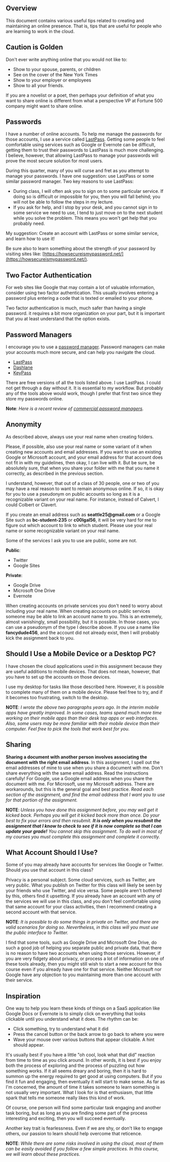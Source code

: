 ## Overview

This document contains various useful tips related to creating and maintaining an online presence. That is, tips that are useful for people who are learning to work in the cloud.

## Caution is Golden

Don't ever write anything online that you would not like to:

- Show to your spouse, parents, or children
- See on the cover of the New York Times
- Show to your employer or employees
- Show to all your friends.

If you are a novelist or a poet, then perhaps your definition of what you want to share online is different from what a perspective VP at Fortune 500 company might want to share online. 

## Passwords

I have a number of online accounts. To help me manage the passwords for those accounts, I use a service called [LastPass](https://lastpass.com/). Getting some people to feel comfortable using services such as Google or Evernote can be difficult, getting them to trust their passwords to LastPass is much more challenging. I believe, however, that allowing LastPass to manage your passwords will prove the most secure solution for most users.

During this quarter, many of you will curse and fret as you attempt to manage your passwords. I have one suggestion: use LastPass or some similar password manager. Two key reasons to use LastPass:

- During class, I will often ask you to sign on to some particular service. If doing so is difficult or impossible for you, then you will fall behind; you will not be able to follow the steps in my lecture.
- If you ask for help, and I stop by your desk, and you cannot sign in to some service we need to use, I tend to just move on to the next student while you solve the problem. This means you won't get help that you probably need.

My suggestion: Create an account with LastPass or some similar service, and learn how to use it!

Be sure also to learn something about the strength of your password by visiting sites like: [https://howsecureismypassword.net/](https://howsecureismypassword.net/).

## Two Factor Authentication

For web sites like Google that may contain a lot of valuable information, consider using two factor authentication. This usually involves entering a password plus entering a code that is texted or emailed to your phone.

Two factor authentication is much, much safer than having a single password. it requires a bit more organization on your part, but it is important that you at least understand that the option exists.

## Password Managers

I encourage you to use a [password manager][wpwm]. Password managers can make your accounts much more secure, and can help you navigate the cloud.

- [LastPass](https://www.lastpass.com/)
- [Dashlane](https://www.dashlane.com/)
- [KeyPass](http://keepass.info/)

There are free versions of all the tools listed above. I use LastPass. I could not get through a day without it. It is essential to my workflow. But probably any of the tools above would work, though I prefer that first two since they store my passwords online.

**Note**: _Here is a recent review of [commercial password managers][pwm]._

## Anonymity

As described above, always use your real name when creating folders.

Please, if possible, also use your real name or some variant of it when creating new accounts and email addresses.  If you want to use an existing Google or Microsoft account, and your email address for that account does not fit in with my guidelines, then okay, I can live with it. But be sure, be absolutely sure, that when you share your folder with me that you name it correctly, as described in the previous section.

I understand, however, that out of a class of 30 people, one or two of you may have a real reason to want to remain anonymous online. If so, it is okay for you to use a pseudonym on public accounts so long as it is a recognizable variant on your real name. For instance, instead of Calvert, I could Colbert or Clavert.

If you create an email address such as **seattle25\@gmail.com** or a Google Site such as **bc-student-235** or **c00lgal56**, it will be very hard for me to figure out which account to link to which student. Please use your real name or some recognizable variant on your real name.

Some of the services I ask you to use are public, some are not.

**Public**:

- Twitter
- Google Sites

**Private**:

- Google Drive
- Microsoft One Drive
- Evernote

When creating accounts on private services you don't need to worry about including your real name. When creating accounts on public services someone may be able to link an account name to you. This is an extremely, almost vanishingly, small possibility, but it is possible. In those cases, you can use a pseudonym of the type I describe above. If you use a name like **fancydude456**, and the account did not already exist, then I will probably kick the assignment back to you.

## Should I Use a Mobile Device or a Desktop PC?

I have chosen the cloud applications used in this assignment because they are useful additions to mobile devices. That does not mean, however, that you have to set up the accounts on those devices.

I use my desktop for tasks like those described here. However, it is possible to complete many of them on a mobile device. Please feel free to try, and if it becomes too frustrating, switch to the desktop.

**NOTE**: _I wrote the above two paragraphs years ago. In the interim mobile apps have greatly improved. In some cases, teams spend much more time working on their mobile apps than their desk top apps or web interfaces. Also, some users may be more familiar with their mobile device than their computer. Feel free to pick the tools that work best for you._

## Sharing

**Sharing a document with another person involves associating the document with the right email address**. In this assignment, I spell out the email addresses of mine to use when you share a document with me. Don't share everything with the same email address. Read the instructions carefully! For Google, use a Google email address when you share the document with me. For Microsoft, use my Microsoft address. There are workarounds, but this is the general goal and best practice. _Read each section of the assignment, and find the email address that I want you to use for that portion of the assignment._

**NOTE**: *Unless you have done this assignment before, you may well get it kicked back. Perhaps you will get it kicked back more than once. Do your best to fix your errors and then resubmit. **It is only when you resubmit the assignment that I know to check to see if it is now complete so that I can update your grade!** You cannot skip this assignment. To do well in most of my courses you must complete this assignment and complete it correctly.*

## What Account Should I Use?

Some of you may already have accounts for services like Google or Twitter. Should you use that account in this class?

Privacy is a personal subject. Some cloud services, such as Twitter, are very public. What you publish on Twitter for this class will likely be seen by your friends who use Twitter, and vice versa. Some people aren't bothered by this, others find it upsetting. If you already have an account with any of the services we will use in this class, and you don't feel comfortable using that same account for your class activities, then I recommend creating a second account with that service.

**NOTE**: *It is possible to do some things in private on Twitter, and there are valid scenarios for doing so. Nevertheless, in this class will you must use the public interface to Twitter.*

I find that some tools, such as Google Drive and Microsoft One Drive, do such a good job of helping you separate public and private data, that there is no reason to have two accounts when using those services. However, if you are very fidgety about privacy, or process a lot of information on one of these tools already, then you might still wish to start a new account for this course even if you already have one for that service. Neither Microsoft nor Google have any objection to you maintaining more than one account with their service.

## Inspiration

One way to help you learn these kinds of things on a SaaS application like Google Docs or Evernote is to simply click on everything that looks clickable until you understand what it does. The rhythm can be:

- Click something, try to understand what it did
- Press the cancel button or the back arrow to go back to where you were
- Wave your mouse over various buttons that appear clickable. A hint should appear.

It's usually best if you have a little "oh cool, look what that did" reaction from time to time as you click around. In other words, it is best if you enjoy both the process of exploring and the process of puzzling out how something works. If it all seems dreary and boring, then it is hard to summon up the energy required to get good at using computers. But if you find it fun and engaging, then eventually it will start to make sense. As far as I'm concerned, the amount of time it takes someone to learn something is not usually very important. What I look for is that enthusiasm, that little spark that tells me someone really likes this kind of work.

Of course, one person will find some particular task engaging and another task boring, but as long as you are finding some part of the process interesting and exciting, then you will succeed eventually.

Another key trait is fearlessness. Even if we are shy, or don't like to engage others, our passion to learn should help overcome that reticence.

**NOTE**: _While there are some risks involved in using the cloud, most of them can be easily avoided if you follow a few simple practices. In this course, we will learn about these practices._

[pwm]: https://www.pcmag.com/article2/0,2817,2407168,00.asp
[wpwm]: https://en.wikipedia.org/wiki/Password_manager
